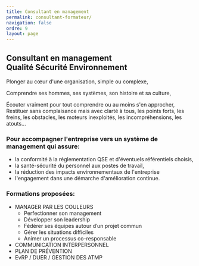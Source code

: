```yaml
---
title: Consultant en management
permalink: consultant-formateur/
navigation: false
ordre: 9
layout: page
---
```


## Consultant en management <br> Qualité Sécurité Environnement

Plonger au cœur d'une organisation, simple ou complexe,

Comprendre ses hommes, ses systèmes, son histoire et sa culture,

Écouter vraiment pour tout comprendre ou au moins s'en approcher,
​
Restituer sans complaisance mais avec clarté à tous, les points forts, les freins, les obstacles, les moteurs inexploités, les incompréhensions, les atouts...

### Pour accompagner l'entreprise vers un système de management qui assure:

 * la conformité à la réglementation QSE et d'éventuels référentiels choisis,
 * la santé-sécurité du personnel aux postes de travail,
 * la réduction des impacts environnementaux de l'entreprise
 * l'engagement dans une démarche d'amélioration continue.

### Formations proposées:

* MANAGER PAR LES COULEURS  
  - Perfectionner son management  
  - Développer son leadership  
  - Fédérer ses équipes autour d’un projet commun  
  - Gérer les situations difficiles  
  - Animer un processus co-responsable  
* COMMUNICATION INTERPERSONNEL
* PLAN DE PRÉVENTION
* EvRP / DUER / GESTION DES ATMP